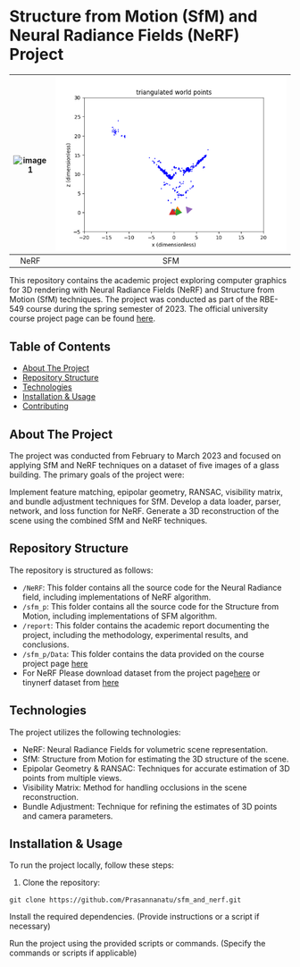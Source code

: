 
# Structure from Motion (SfM) and Neural Radiance Fields (NeRF) Project

<!-- ![Project Output](./NeRF/test_gif.gif) -->
<!-- <img src="./NeRF/test_gif.gif" width="500" height="600"> -->
<!-- <img align="left" src="./NeRF/test_gif.gif" width="49%">
<img align="right" src="./sfm_p/Phase1/outputs/Registered camera poses with nonlinear PnP2.png" width="50%"> -->
<!-- <p float="left"> -->
  
<!--   <img src="./NeRF/test_gif.gif" width="400" />
  <img src="./sfm_p/Phase1/outputs/Registered camera poses with nonlinear PnP2.png" width="400" /> 
</p> -->

| ![image1](./NeRF/test_gif.gif) | ![image2](./sfm_p/Phase1/outputs/Registered_camera_poses_with_nonlinear_PnP2.png) |
|:--:|:---:|
| NeRF | SFM |




This repository contains the academic project exploring computer graphics for 3D rendering with Neural Radiance Fields (NeRF) and Structure from Motion (SfM) techniques. The project was conducted as part of the RBE-549 course during the spring semester of 2023. The official university course project page can be found [here](https://rbe549.github.io/spring2023/proj/p2/).


## Table of Contents
- [About The Project](#about-the-project)
- [Repository Structure](#repository-structure)
- [Technologies](#technologies)
- [Installation & Usage](#installation--usage)
- [Contributing](#contributing)


## About The Project
The project was conducted from February to March 2023 and focused on applying SfM and NeRF techniques on a dataset of five images of a glass building. The primary goals of the project were:

Implement feature matching, epipolar geometry, RANSAC, visibility matrix, and bundle adjustment techniques for SfM.
Develop a data loader, parser, network, and loss function for NeRF.
Generate a 3D reconstruction of the scene using the combined SfM and NeRF techniques.

## Repository Structure
The repository is structured as follows:

- `/NeRF`: This folder contains all the source code for the Neural Radiance field, including implementations of NeRF algorithm.
- `/sfm_p`: This folder contains all the source code for the Structure from Motion, including implementations of SFM algorithm.
- `/report`: This folder contains the academic report documenting the project, including the methodology, experimental results, and conclusions.
- `/sfm_p/Data`: This folder contains the data provided on the course project page [here](https://drive.google.com/file/d/1DLdCpX5ojtSN4RjYZ2UwpV2fAJn3sX_k/view)
- For NeRF Please download dataset from the project page[here](https://rbe549.github.io/spring2023/proj/p2/) or tinynerf dataset from [here](https://people.eecs.berkeley.edu/~bmild/nerf/tiny_nerf_data.npz)

## Technologies
The project utilizes the following technologies:

- NeRF: Neural Radiance Fields for volumetric scene representation.
- SfM: Structure from Motion for estimating the 3D structure of the scene.
- Epipolar Geometry & RANSAC: Techniques for accurate estimation of 3D points from multiple views.
- Visibility Matrix: Method for handling occlusions in the scene reconstruction.
- Bundle Adjustment: Technique for refining the estimates of 3D points and camera parameters.

## Installation & Usage
To run the project locally, follow these steps:

1. Clone the repository:

```shell
git clone https://github.com/Prasannanatu/sfm_and_nerf.git
 ```
 
Install the required dependencies. (Provide instructions or a script if necessary)

Run the project using the provided scripts or commands. (Specify the commands or scripts if applicable)



